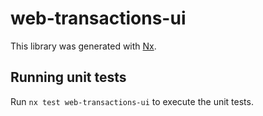 # web-transactions-ui

This library was generated with [Nx](https://nx.dev).

## Running unit tests

Run `nx test web-transactions-ui` to execute the unit tests.

